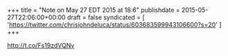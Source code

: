 +++
title = "Note on May 27 EDT 2015 at 18:6"
publishdate = 2015-05-27T22:06:00+00:00
draft = false
syndicated = [ 'https://twitter.com/chrisjohndeluca/status/603683599943106600?s=20' ]
+++

http://t.co/Fs19zdVQNv
